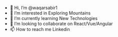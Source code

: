 - 👋 Hi, I’m @waqarsabir1
- 👀 I’m interested in Exploring Mountains
- 🌱 I’m currently learning New Technologies
- 💞️ I’m looking to collaborate on React/Vue/Angular
- 📫 How to reach me Linkedin

<!---
waqarsabir1/waqarsabir1 is a ✨ special ✨ repository because its `README.md` (this file) appears on your GitHub profile.
You can click the Preview link to take a look at your changes.
--->
